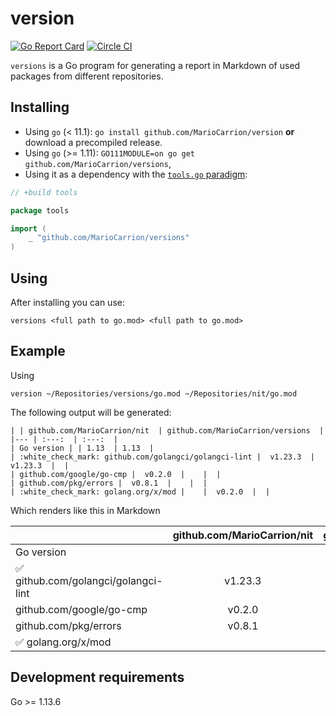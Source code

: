 # version

[![Go Report Card](https://goreportcard.com/badge/github.com/MarioCarrion/versions)](https://goreportcard.com/report/github.com/MarioCarrion/versions)
[![Circle CI](https://circleci.com/gh/MarioCarrion/versions.svg?style=svg)](https://circleci.com/gh/MarioCarrion/versions)

`versions` is a Go program for generating a report in Markdown of used packages from different repositories.

## Installing

* Using `go` (< 11.1): `go install github.com/MarioCarrion/version` **or** download a precompiled release.
* Using `go` (>= 1.11): `GO111MODULE=on go get github.com/MarioCarrion/versions`,
* Using it as a dependency with the [`tools.go` paradigm](https://github.com/go-modules-by-example/index/blob/master/010_tools/README.md):

```go
// +build tools

package tools

import (
	_ "github.com/MarioCarrion/versions"
)
```

## Using

After installing you can use:

```
versions <full path to go.mod> <full path to go.mod>
```

## Example

Using

```
version ~/Repositories/versions/go.mod ~/Repositories/nit/go.mod
```

The following output will be generated:

```
| | github.com/MarioCarrion/nit  | github.com/MarioCarrion/versions  |
|--- | :---:  | :---:  |
| Go version | | 1.13  | 1.13  |
| :white_check_mark: github.com/golangci/golangci-lint |  v1.23.3  |  v1.23.3  |  |
| github.com/google/go-cmp |  v0.2.0  |    |  |
| github.com/pkg/errors |  v0.8.1  |    |  |
| :white_check_mark: golang.org/x/mod |    |  v0.2.0  |  |
```

Which renders like this in Markdown

| | github.com/MarioCarrion/nit  | github.com/MarioCarrion/versions  |
|--- | :---:  | :---:  |
| Go version | | 1.13  | 1.13  |
| :white_check_mark: github.com/golangci/golangci-lint |  v1.23.3  |  v1.23.3  |  |
| github.com/google/go-cmp |  v0.2.0  |    |  |
| github.com/pkg/errors |  v0.8.1  |    |  |
| :white_check_mark: golang.org/x/mod |    |  v0.2.0  |  |

## Development requirements

Go >= 1.13.6
